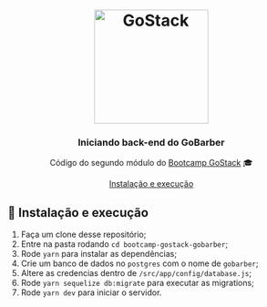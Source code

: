 <h1 align="center">
    <img alt="GoStack" src="https://rocketseat-cdn.s3-sa-east-1.amazonaws.com/bootcamp-header.png" width="200px" />
</h1>

<h3 align="center">
  Iniciando back-end do GoBarber
</h3>

<p align="center">Código do segundo módulo do <a href="https://rocketseat.com.br/bootcamp">Bootcamp GoStack</a> 🎓</p>

<p align="center">
  <a href="#-instalacao-e-execução">Instalação e execução</a>
</p>

## 🚀 Instalação e execução

1. Faça um clone desse repositório;
2. Entre na pasta rodando `cd bootcamp-gostack-gobarber`;
3. Rode `yarn` para instalar as dependências;
4. Crie um banco de dados no `postgres` com o nome de `gobarber`;
5. Altere as credencias dentro de `/src/app/config/database.js`;
6. Rode `yarn sequelize db:migrate` para executar as migrations;
7. Rode `yarn dev` para iniciar o servidor.
